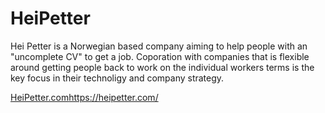 # HeiPetter

Hei Petter is a Norwegian based company aiming to help people with an "uncomplete CV" to get a job. Coporation with companies that is flexible around getting people back to work on the individual workers terms is the key focus in their technoligy and company strategy. 

[HeiPetter.com](https://heipetter.com/)https://heipetter.com/
